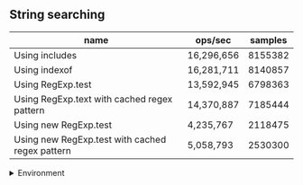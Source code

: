 ## String searching

|name|ops/sec|samples|
|-|-|-|
|Using includes|16,296,656|8155382|
|Using indexof|16,281,711|8140857|
|Using RegExp.test|13,592,945|6798363|
|Using RegExp.text with cached regex pattern|14,370,887|7185444|
|Using new RegExp.test|4,235,767|2118475|
|Using new RegExp.test with cached regex pattern|5,058,793|2530300|


<details>
<summary>Environment</summary>

* __Machine:__ linux x64 | 4 vCPUs | 7.6GB Mem
* __Run:__ Tue May 06 2025 20:13:34 GMT+0000 (Coordinated Universal Time)
* __Node:__ `v20.19.1`
</details>

<!--
{"environment":{"platform":"linux","arch":"x64","cpus":4,"totalMemory":7.597835540771484},"benchmarks":[{"name":"Using includes","samples":8155382,"opsSec":16296656.929302406},{"name":"Using indexof","samples":8140857,"opsSec":16281711.101855423},{"name":"Using RegExp.test","samples":6798363,"opsSec":13592945.231027551},{"name":"Using RegExp.text with cached regex pattern","samples":7185444,"opsSec":14370887.39642273},{"name":"Using new RegExp.test","samples":2118475,"opsSec":4235767.924245381},{"name":"Using new RegExp.test with cached regex pattern","samples":2530300,"opsSec":5058793.2014201805}]}-->
